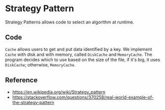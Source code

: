 # Strategy Pattern

Strategy Patterns allows code to select an algorithm at runtime.

## Code

`Cache` allows users to get and put data identified by a key. We implement
`Cache` with disk and with memory, called `DiskCache` and `MemoryCache`. The
program decides which to use based on the size of the file, if it's big, it uses
`DiskCache`; otherwise, `MemoryCache`.

## Reference

- https://en.wikipedia.org/wiki/Strategy_pattern
- https://stackoverflow.com/questions/370258/real-world-example-of-the-strategy-pattern
